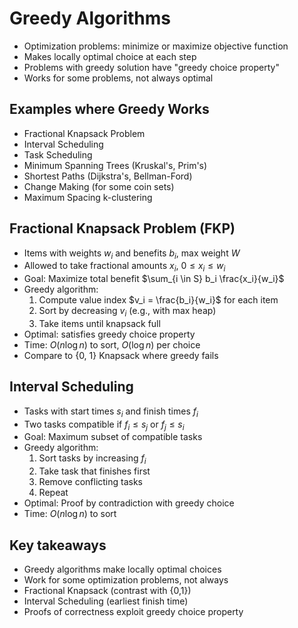 # Greedy Algorithms
- Optimization problems: minimize or maximize objective function
- Makes locally optimal choice at each step
- Problems with greedy solution have "greedy choice property"
- Works for some problems, not always optimal

## Examples where Greedy Works
- Fractional Knapsack Problem
- Interval Scheduling 
- Task Scheduling
- Minimum Spanning Trees (Kruskal's, Prim's)
- Shortest Paths (Dijkstra's, Bellman-Ford)
- Change Making (for some coin sets)
- Maximum Spacing k-clustering

## Fractional Knapsack Problem (FKP)
- Items with weights $w_i$ and benefits $b_i$, max weight $W$
- Allowed to take fractional amounts $x_i$, $0 \leq x_i \leq w_i$
- Goal: Maximize total benefit $\sum_{i \in S} b_i \frac{x_i}{w_i}$
- Greedy algorithm:
  1. Compute value index $v_i = \frac{b_i}{w_i}$ for each item
  2. Sort by decreasing $v_i$ (e.g., with max heap)
  3. Take items until knapsack full
- Optimal: satisfies greedy choice property
- Time: $O(n \log n)$ to sort, $O(\log n)$ per choice
- Compare to {0, 1} Knapsack where greedy fails

## Interval Scheduling
- Tasks with start times $s_i$ and finish times $f_i$
- Two tasks compatible if $f_i \leq s_j$ or $f_j \leq s_i$
- Goal: Maximum subset of compatible tasks
- Greedy algorithm:
  1. Sort tasks by increasing $f_i$
  2. Take task that finishes first
  3. Remove conflicting tasks
  4. Repeat
- Optimal: Proof by contradiction with greedy choice 
- Time: $O(n \log n)$ to sort

## Key takeaways

- Greedy algorithms make locally optimal choices
- Work for some optimization problems, not always
- Fractional Knapsack (contrast with {0,1})
- Interval Scheduling (earliest finish time)
- Proofs of correctness exploit greedy choice property
